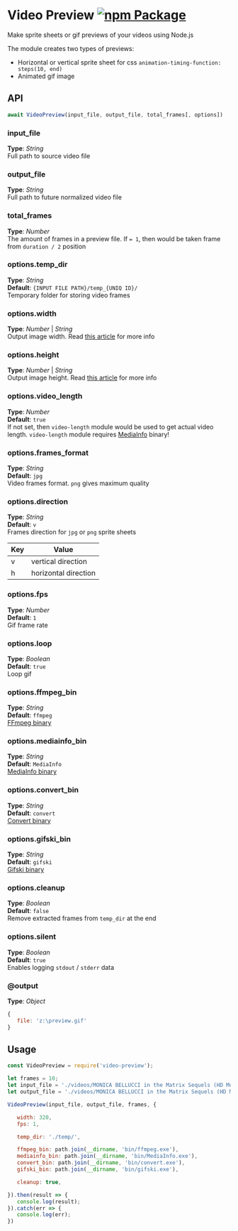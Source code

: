 # Video Preview [![npm Package](https://img.shields.io/npm/v/video-preview.svg)](https://www.npmjs.org/package/video-preview)
Make sprite sheets or gif previews of your videos using Node.js

The module creates two types of previews:
 - Horizontal or vertical sprite sheet for css `animation-timing-function: steps(10, end)`
 - Animated gif image



## API

```javascript
await VideoPreview(input_file, output_file, total_frames[, options])
```

### input_file
**Type**: _String_  
Full path to source video file


### output_file
**Type**: _String_  
Full path to future normalized video file


### total_frames
**Type**: _Number_  
The amount of frames in a preview file. If `= 1`, then would be taken frame from `duration / 2` position


### options.temp_dir
**Type**: _String_  
**Default**: `{INPUT FILE PATH}/temp_{UNIQ ID}/`  
Temporary folder for storing video frames



### options.width   
**Type**: _Number_ | _String_   
Output image width. Read [this article](https://trac.ffmpeg.org/wiki/Scaling) for more info



### options.height   
**Type**: _Number_ | _String_   
Output image height. Read [this article](https://trac.ffmpeg.org/wiki/Scaling) for more info



### options.video_length   
**Type**: _Number_  
**Default**: `true`  
If not set, then `video-length` module would be used to get actual video length. `video-length` module requires [MediaInfo](https://mediaarea.net/en/MediaInfo) binary!



### options.frames_format   
**Type**: _String_  
**Default**: `jpg`  
Video frames format. `png` gives maximum quality



### options.direction   
**Type**: _String_  
**Default**: `v`  
Frames direction for `jpg` or `png` sprite sheets   

| Key | Value |
| ------ | ------ |
| v | vertical direction |
| h | horizontal direction |



### options.fps   
**Type**: _Number_  
**Default**: `1`  
Gif frame rate


### options.loop   
**Type**: _Boolean_  
**Default**: `true`  
Loop gif




### options.ffmpeg_bin   
**Type**: _String_  
**Default**: `ffmpeg`  
[FFmpeg binary](https://ffmpeg.org/download.html)



### options.mediainfo_bin   
**Type**: _String_  
**Default**: `MediaInfo`  
[MediaInfo binary](https://mediaarea.net/en/MediaInfo)



### options.convert_bin   
**Type**: _String_  
**Default**: `convert`  
[Convert binary](https://ffmpeg.org/download.html)



### options.gifski_bin   
**Type**: _String_  
**Default**: `gifski`  
[Gifski binary](https://gif.ski/)




### options.cleanup   
**Type**: _Boolean_  
**Default**: `false`  
Remove extracted frames from `temp_dir` at the end


### options.silent   
**Type**: _Boolean_  
**Default**: `true`  
Enables logging `stdout` / `stderr` data  




### @output
**Type**: _Object_  
```javascript
{
   file: 'z:\preview.gif'
}
```


## Usage   
```javascript
const VideoPreview = require('video-preview');

let frames = 10;
let input_file = './videos/MONICA BELLUCCI in the Matrix Sequels (HD Movie Scenes).mp4';
let output_file = './videos/MONICA BELLUCCI in the Matrix Sequels (HD Movie Scenes)_preview.gif';

VideoPreview(input_file, output_file, frames, { 

   width: 320,
   fps: 1,

   temp_dir: './temp/',

   ffmpeg_bin: path.join(__dirname, 'bin/ffmpeg.exe'), 
   mediainfo_bin: path.join(__dirname, 'bin/MediaInfo.exe'), 
   convert_bin: path.join(__dirname, 'bin/convert.exe'), 
   gifski_bin: path.join(__dirname, 'bin/gifski.exe'), 

   cleanup: true,

}).then(result => {
   console.log(result);
}).catch(err => {
   console.log(err);
})
```
